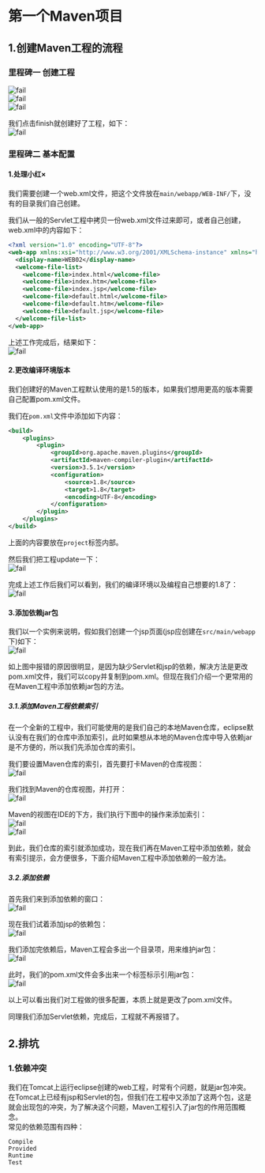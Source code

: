 # 第一个Maven项目

## 1.创建Maven工程的流程

### 里程碑一 创建工程
![fail](img/2.1.PNG)<br>
![fail](img/2.2.PNG)<br>
![fail](img/2.3.PNG)<br>

我们点击finish就创建好了工程，如下：<br>
![fail](img/2.4.PNG)<br>

### 里程碑二 基本配置

#### 1.处理小红×
我们需要创建一个web.xml文件，把这个文件放在``main/webapp/WEB-INF/``下，没有的目录我们自己创建。<br>

我们从一般的Servlet工程中拷贝一份web.xml文件过来即可，或者自己创建，web.xml中的内容如下：<br>
```xml
<?xml version="1.0" encoding="UTF-8"?>
<web-app xmlns:xsi="http://www.w3.org/2001/XMLSchema-instance" xmlns="http://java.sun.com/xml/ns/javaee" xsi:schemaLocation="http://java.sun.com/xml/ns/javaee http://java.sun.com/xml/ns/javaee/web-app_2_5.xsd" id="WebApp_ID" version="2.5">
  <display-name>WEB02</display-name>
  <welcome-file-list>
    <welcome-file>index.html</welcome-file>
    <welcome-file>index.htm</welcome-file>
    <welcome-file>index.jsp</welcome-file>
    <welcome-file>default.html</welcome-file>
    <welcome-file>default.htm</welcome-file>
    <welcome-file>default.jsp</welcome-file>
  </welcome-file-list>
</web-app>
```

上述工作完成后，结果如下：<br>
![fail](img/2.5.PNG)<br>

#### 2.更改编译环境版本
我们创建好的Maven工程默认使用的是1.5的版本，如果我们想用更高的版本需要自己配置pom.xml文件。<br>

我们在``pom.xml``文件中添加如下内容：<br>
```xml
<build>
	<plugins>
		<plugin>
			<groupId>org.apache.maven.plugins</groupId>
			<artifactId>maven-compiler-plugin</artifactId>
			<version>3.5.1</version>
			<configuration>
				<source>1.8</source>
				<target>1.8</target>
				<encoding>UTF-8</encoding>
			</configuration>
		</plugin>
	</plugins>
</build>
```
上面的内容要放在``project``标签内部。<br>

然后我们把工程update一下：<br>
![fail](img/2.6.PNG)<br>

完成上述工作后我们可以看到，我们的编译环境以及编程自己想要的1.8了：<br>
![fail](img/2.7.PNG)<br>

#### 3.添加依赖jar包
我们以一个实例来说明，假如我们创建一个jsp页面(jsp应创建在``src/main/webapp``下)如下：<br>
![fail](img/2.8.PNG)<br>

如上图中报错的原因很明显，是因为缺少Servlet和jsp的依赖，解决方法是更改pom.xml文件，我们可以copy并复制到pom.xml。但现在我们介绍一个更常用的 在Maven工程中添加依赖jar包的方法。<br>

##### 3.1.添加Maven工程依赖索引
在一个全新的工程中，我们可能使用的是我们自己的本地Maven仓库，eclipse默认没有在我们的仓库中添加索引，此时如果想从本地的Maven仓库中导入依赖jar是不方便的，所以我们先添加仓库的索引。<br>

我们要设置Maven仓库的索引，首先要打卡Maven的仓库视图：<br>
![fail](img/2.9.PNG)<br>

我们找到Maven的仓库视图，并打开：<br>
![fail](img/2.10.PNG)<br>

Maven的视图在IDE的下方，我们执行下图中的操作来添加索引：<br>
![fail](img/2.11.PNG)<br>
![fail](img/2.12.PNG)<br>

到此，我们仓库的索引就添加成功，现在我们再在Maven工程中添加依赖，就会有索引提示，会方便很多，下面介绍Maven工程中添加依赖的一般方法。<br>

##### 3.2.添加依赖
首先我们来到添加依赖的窗口：<br>
![fail](img/2.13.PNG)<br>

现在我们试着添加jsp的依赖包：<br>
![fail](img/2.14.PNG)<br>

我们添加完依赖后，Maven工程会多出一个目录项，用来维护jar包：<br>
![fail](img/2.15.PNG)<br>

此时，我们的pom.xml文件会多出来一个标签标示引用jar包：<br>
![fail](img/2.16.PNG)<br>

以上可以看出我们对工程做的很多配置，本质上就是更改了pom.xml文件。<br>

同理我们添加Servlet依赖，完成后，工程就不再报错了。<br>

## 2.排坑

### 1.依赖冲突
我们在Tomcat上运行eclipse创建的web工程，时常有个问题，就是jar包冲突。在Tomcat上已经有jsp和Servlet的包，但我们在工程中又添加了这两个包，这是就会出现包的冲突，为了解决这个问题，Maven工程引入了jar包的作用范围概念。<br>
常见的依赖范围有四种：<br>
```
Compile
Provided
Runtime
Test
```